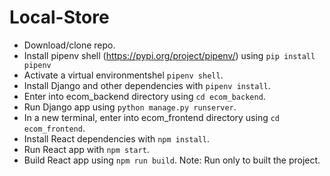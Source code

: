 # Local-Store
 - Download/clone repo.
 - Install pipenv shell (https://pypi.org/project/pipenv/) using `pip install pipenv`
 - Activate a virtual environmentshel `pipenv shell`.
 - Install Django and other dependencies with  `pipenv install`.
 - Enter into ecom_backend directory using `cd ecom_backend`.
 - Run Django app using  `python manage.py runserver`.
 - In a new terminal, enter into ecom_frontend directory using `cd ecom_frontend`.
 - Install React dependencies with  `npm install`. 
 - Run React app with `npm start`.
 - Build React app using  `npm run build`. Note: Run only to built the project.
